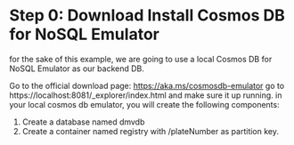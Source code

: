 # Step 0: Download Install Cosmos DB for NoSQL Emulator
for the sake of this example, we are going to use a local Cosmos DB for NoSQL Emulator as our backend DB.

Go to the official download page: https://aka.ms/cosmosdb-emulator go to https://localhost:8081/_explorer/index.html and make sure it up running. in your local cosmos db emulator, you will create the following components:

1. Create a database named dmvdb
2. Create a container named registry with /plateNumber as partition key.
